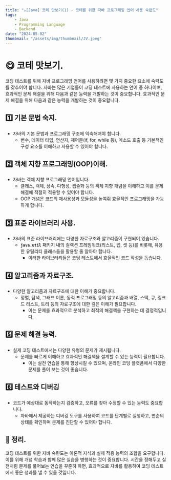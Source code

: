 ```yaml
---
title: "☕️[Java] 코테 맛보기(1) - 코테를 위한 자바 프로그래밍 언어 사용 숙련도"
tags:
    - Java
    - Programming Language
    - Backend
date: "2024-05-02"
thumbnail: "/assets/img/thumbnail/JV.jpeg"
---
```


# 😋 코테 맛보기.

코딩 테스트를 위해 자바 프로그래밍 언어를 사용하려면 몇 가지 중요한 요소에 숙력도를 갖추어야 합니다.
자바는 많은 기업들이 코딩 테스트에 사용하는 언어 중 하나이며, 효과적인 문제 해결을 위해 다음과 같은 능력을 개발하는 것이 중요합니다.
효과적인 문제 해결을 위해 다음과 같은 능력을 개발하는 것이 중요합니다.

## 1️⃣ 기본 문법 숙지.
- 자바의 기본 문법과 프로그래밍 구조에 익숙해져야 합니다.
    - 변수, 데이터 타입, 연산자, 제어문(if, for, while 등), 메소드 호출 등 기본적인 구성 요소를 이해하고 사용할 수 있어야 합니다.

## 2️⃣ 객체 지향 프로그래밍(OOP)이해.
- 자바는 객체 지향 프로그래밍 언어입니다.
    - 클래스, 객체, 상속, 다형성, 캡슐화 등의 객체 지향 개념을 이해하고 이를 문제 해결에 적절히 적용할 수 있어야 합니다.
    - OOP 개념은 코드의 재사용성과 모듈성을 높여줘 효율적인 프로그래밍을 가능하게 합니다.

## 3️⃣ 표준 라이브러리 사용.
- 자바의 표준 라이브러리에는 다양한 자료구조와 알고리즘이 구현되어 있습니다.
    - **`java.util`** 패키지 내의 컬렉션 프레임워크(리스트, 맵, 셋 등)를 비롯해, 유용한 유틸리티 클래스들을 활용할 줄 알아야 합니다.
        - 이러한 라이브러리들은 코딩 테스트에서 효율적인 코드 작성을 돕습니다.

## 4️⃣ 알고리즘과 자료구조.
- 다양한 알고리즘과 자료구조에 대한 이해가 중요합니다.
    - 정렬, 탐색, 그래프 이론, 동적 프로그래밍 등의 알고리즘과 배열, 스택, 큐, 링크드 리스트, 트리 등의 자료구조에 대한 깊은 이해가 필요합니다.
        - 이는 문제를 효과적으로 분석하고 최적의 해결책을 구현하는 데 결정적입니다.

## 5️⃣ 문제 해결 능력.
- 실제 코딩 테스트에서는 다양한 유형의 문제가 제시됩니다. 
    - 문제를 빠르게 이해하고 효과적인 해결책을 설계할 수 있는 능력이 필요합니다.
        - 이는 실전 연습을 통해 향상시킬 수 있으며, 온라인 코딩 플랫폼에서 다양한 문제를 풀어 보는 것이 좋습니다.

## 6️⃣ 테스트와 디버깅
- 코드가 예상대로 동작하는지 검증하고, 오류를 찾아 수정할 수 있는 능력도 중요합니다.
    - 자바에서 제공하는 디버깅 도구를 사용하여 코드를 단계별로 실행하고, 변순의 상태를 확인하며 문제를 진단할 수 있어야 합니다.

## 📝 정리.
코딩 테스트를 위한 자바 숙련도는 이론적 지식과 실제 적용 능력의 조합을 요구합니다.
이를 위해 개념 학습과 함께 많은 실습을 병행하는 것이 중요합니다.
시간을 정해두고 실전처럼 문제를 풀어보는 연습을 꾸준히 하면, 효과적으로 자바를 활용하여 코딩 테스트에서 좋은 성과를 낼 수 있을 것입니다.
